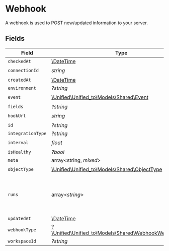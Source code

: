 # Webhook

A webhook is used to POST new/updated information to your server.


## Fields

| Field                                                                                              | Type                                                                                               | Required                                                                                           | Description                                                                                        |
| -------------------------------------------------------------------------------------------------- | -------------------------------------------------------------------------------------------------- | -------------------------------------------------------------------------------------------------- | -------------------------------------------------------------------------------------------------- |
| `checkedAt`                                                                                        | [\DateTime](https://www.php.net/manual/en/class.datetime.php)                                      | :heavy_minus_sign:                                                                                 | N/A                                                                                                |
| `connectionId`                                                                                     | *string*                                                                                           | :heavy_check_mark:                                                                                 | N/A                                                                                                |
| `createdAt`                                                                                        | [\DateTime](https://www.php.net/manual/en/class.datetime.php)                                      | :heavy_minus_sign:                                                                                 | N/A                                                                                                |
| `environment`                                                                                      | *?string*                                                                                          | :heavy_minus_sign:                                                                                 | N/A                                                                                                |
| `event`                                                                                            | [\Unified\Unified_to\Models\Shared\Event](../../Models/Shared/Event.md)                            | :heavy_check_mark:                                                                                 | N/A                                                                                                |
| `fields`                                                                                           | *?string*                                                                                          | :heavy_minus_sign:                                                                                 | N/A                                                                                                |
| `hookUrl`                                                                                          | *string*                                                                                           | :heavy_check_mark:                                                                                 | N/A                                                                                                |
| `id`                                                                                               | *?string*                                                                                          | :heavy_minus_sign:                                                                                 | N/A                                                                                                |
| `integrationType`                                                                                  | *?string*                                                                                          | :heavy_minus_sign:                                                                                 | N/A                                                                                                |
| `interval`                                                                                         | *float*                                                                                            | :heavy_check_mark:                                                                                 | N/A                                                                                                |
| `isHealthy`                                                                                        | *?bool*                                                                                            | :heavy_minus_sign:                                                                                 | N/A                                                                                                |
| `meta`                                                                                             | array<string, *mixed*>                                                                             | :heavy_minus_sign:                                                                                 | N/A                                                                                                |
| `objectType`                                                                                       | [\Unified\Unified_to\Models\Shared\ObjectType](../../Models/Shared/ObjectType.md)                  | :heavy_check_mark:                                                                                 | N/A                                                                                                |
| `runs`                                                                                             | array<*string*>                                                                                    | :heavy_minus_sign:                                                                                 | An array of the most revent virtual webhook runs                                                   |
| `updatedAt`                                                                                        | [\DateTime](https://www.php.net/manual/en/class.datetime.php)                                      | :heavy_minus_sign:                                                                                 | N/A                                                                                                |
| `webhookType`                                                                                      | [?\Unified\Unified_to\Models\Shared\WebhookWebhookType](../../Models/Shared/WebhookWebhookType.md) | :heavy_minus_sign:                                                                                 | N/A                                                                                                |
| `workspaceId`                                                                                      | *?string*                                                                                          | :heavy_minus_sign:                                                                                 | N/A                                                                                                |